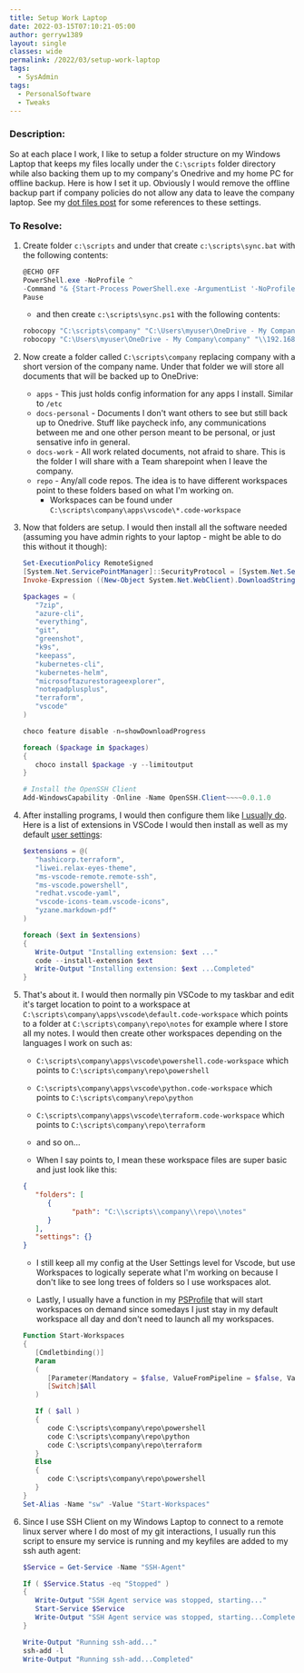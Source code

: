 ```yaml
---
title: Setup Work Laptop
date: 2022-03-15T07:10:21-05:00
author: gerryw1389
layout: single
classes: wide
permalink: /2022/03/setup-work-laptop
tags:
  - SysAdmin
tags:
  - PersonalSoftware
  - Tweaks
---
```

<!--more-->

### Description:

So at each place I work, I like to setup a folder structure on my Windows Laptop that keeps my files locally under the `C:\scripts` folder directory while also backing them up to my company's Onedrive and my home PC for offline backup. Here is how I set it up. Obviously I would remove the offline backup part if company policies do not allow any data to leave the company laptop. See my [dot files post](https://automationadmin.com/2022/01/dot-files) for some references to these settings.

### To Resolve:

1. Create folder `c:\scripts` and under that create `c:\scripts\sync.bat` with the following contents:

   ```powershell
   @ECHO OFF
   PowerShell.exe -NoProfile ^
   -Command "& {Start-Process PowerShell.exe -ArgumentList '-NoProfile -ExecutionPolicy Bypass -File ""%~dpn0.ps1""'}"
   Pause
   ```

   - and then create `c:\scripts\sync.ps1` with the following contents:

   ```powershell
   robocopy "C:\scripts\company" "C:\Users\myuser\OneDrive - My Company\company" /mir /xd '.git'
   robocopy "C:\Users\myuser\OneDrive - My Company\company" "\\192.168.50.50\backup" /mir /np /ndl /log:"c:\scripts\robocopy.log"
   ```

1. Now create a folder called `C:\scripts\company` replacing company with a short version of the company name. Under that folder we will store all documents that will be backed up to OneDrive:

   - `apps` - This just holds config information for any apps I install. Similar to `/etc`
   - `docs-personal` - Documents I don't want others to see but still back up to Onedrive. Stuff like paycheck info, any communications between me and one other person meant to be personal, or just sensative info in general.
   - `docs-work` - All work related documents, not afraid to share. This is the folder I will share with a Team sharepoint when I leave the company.
   - `repo` - Any/all code repos. The idea is to have different workspaces point to these folders based on what I'm working on.
      - Workspaces can be found under `C:\scripts\company\apps\vscode\*.code-workspace`

1. Now that folders are setup. I would then install all the software needed (assuming you have admin rights to your laptop - might be able to do this without it though):

   ```powershell
   Set-ExecutionPolicy RemoteSigned
   [System.Net.ServicePointManager]::SecurityProtocol = [System.Net.ServicePointManager]::SecurityProtocol -bor 3072
   Invoke-Expression ((New-Object System.Net.WebClient).DownloadString('https://chocolatey.org/install.ps1'))

   $packages = ( 
      "7zip",
      "azure-cli",
      "everything",
      "git",
      "greenshot",
      "k9s",
      "keepass",
      "kubernetes-cli",
      "kubernetes-helm",
      "microsoftazurestorageexplorer",
      "notepadplusplus",
      "terraform",
      "vscode"
   )

   choco feature disable -n=showDownloadProgress

   foreach ($package in $packages)
   {
      choco install $package -y --limitoutput
   }

   # Install the OpenSSH Client
   Add-WindowsCapability -Online -Name OpenSSH.Client~~~~0.0.1.0
   ```

1. After installing programs, I would then configure them like [I usually do](https://automationadmin.com/2018/08/setup-a-new-computer/). Here is a list of extensions in VSCode I would then install as well as my default [user settings](https://github.com/gerryw1389/misc/blob/main/vscode/settings-sync.json):

   ```powershell
   $extensions = @(
      "hashicorp.terraform",
      "liwei.relax-eyes-theme",
      "ms-vscode-remote.remote-ssh",
      "ms-vscode.powershell",
      "redhat.vscode-yaml",
      "vscode-icons-team.vscode-icons",
      "yzane.markdown-pdf"
   )

   foreach ($ext in $extensions)
   {
      Write-Output "Installing extension: $ext ..."
      code --install-extension $ext
      Write-Output "Installing extension: $ext ...Completed"
   }
   ```

1. That's about it. I would then normally pin VSCode to my taskbar and edit it's target location to point to a workspace at `C:\scripts\company\apps\vscode\default.code-workspace` which points to a folder at `C:\scripts\company\repo\notes` for example where I store all my notes. I would then create other workspaces depending on the languages I work on such as:

   - `C:\scripts\company\apps\vscode\powershell.code-workspace` which points to `C:\scripts\company\repo\powershell`
   - `C:\scripts\company\apps\vscode\python.code-workspace` which points to `C:\scripts\company\repo\python`
   - `C:\scripts\company\apps\vscode\terraform.code-workspace` which points to `C:\scripts\company\repo\terraform`
   - and so on...

   - When I say points to, I mean these workspace files are super basic and just look like this:

   ```json
   {
      "folders": [
         {
               "path": "C:\\scripts\\company\\repo\\notes"
         }
      ],
      "settings": {}
   }
   ```

   - I still keep all my config at the User Settings level for Vscode, but use Workspaces to logically seperate what I'm working on because I don't like to see long trees of folders so I use workspaces alot.

   - Lastly, I usually have a function in my [PSProfile](https://github.com/gerryw1389/misc/blob/main/dot-files/Microsoft.Powershell_profile.ps1) that will start workspaces on demand since somedays I just stay in my default workspace all day and don't need to launch all my workspaces.

   ```powershell
   Function Start-Workspaces
   {
      [Cmdletbinding()]
      Param
      (
         [Parameter(Mandatory = $false, ValueFromPipeline = $false, ValueFromPipelineByPropertyName = $false, Position = 0)]
         [Switch]$All
      )  

      If ( $all )
      {
         code C:\scripts\company\repo\powershell
         code C:\scripts\company\repo\python
         code C:\scripts\company\repo\terraform
      }
      Else
      {
         code C:\scripts\company\repo\powershell
      }
   }
   Set-Alias -Name "sw" -Value "Start-Workspaces"
   ```

1. Since I use SSH Client on my Windows Laptop to connect to a remote linux server where I do most of my git interactions, I usually run this script to ensure my service is running and my keyfiles are added to my ssh auth agent:

   ```powershell
   $Service = Get-Service -Name "SSH-Agent"

   If ( $Service.Status -eq "Stopped" )
   {
      Write-Output "SSH Agent service was stopped, starting..."
      Start-Service $Service
      Write-Output "SSH Agent service was stopped, starting...Completed"
   }

   Write-Output "Running ssh-add..."
   ssh-add -l
   Write-Output "Running ssh-add...Completed"
   ```